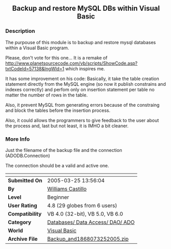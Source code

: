 ﻿<div align="center">

## Backup and restore MySQL DBs within Visual Basic


</div>

### Description

The purpouse of this module is to backup and restore mysql databases within a Visual Basic program.

Please, don't vote for this one... It is a remake of http://www.planetsourcecode.com/vb/scripts/ShowCode.asp?txtCodeId=57138&lngWId=1 which inspires me.

It has some improvement on his code: Basically, it take the table creation statement directly from the MySQL engine (so now it publish constrains and indexes correctly) and perfom only on insertion statement per table no matter the number of rows in the table.

Also, it prevent MySQL from generating errors because of the constraing and block the tables before the insertion process.

Also, it could allows the programmers to give feedback to the user about the process and, last but not least, it is IMHO a bit cleaner.
 
### More Info
 
Just the filename of the backup file and the connection (ADODB.Connection)

The connection should be a valid and active one.


<span>             |<span>
---                |---
**Submitted On**   |2005-03-25 13:56:04
**By**             |[Williams Castillo](https://github.com/Planet-Source-Code/PSCIndex/blob/master/ByAuthor/williams-castillo.md)
**Level**          |Beginner
**User Rating**    |4.8 (29 globes from 6 users)
**Compatibility**  |VB 4\.0 \(32\-bit\), VB 5\.0, VB 6\.0
**Category**       |[Databases/ Data Access/ DAO/ ADO](https://github.com/Planet-Source-Code/PSCIndex/blob/master/ByCategory/databases-data-access-dao-ado__1-6.md)
**World**          |[Visual Basic](https://github.com/Planet-Source-Code/PSCIndex/blob/master/ByWorld/visual-basic.md)
**Archive File**   |[Backup\_and1868073252005\.zip](https://github.com/Planet-Source-Code/williams-castillo-backup-and-restore-mysql-dbs-within-visual-basic__1-59638/archive/master.zip)








